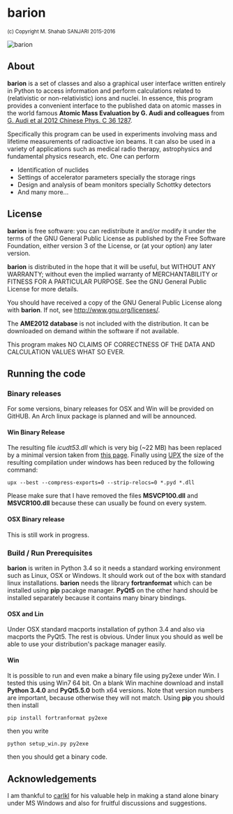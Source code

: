 # barion
<sup> (c) Copyright M. Shahab SANJARI 2015-2016 </sup>

![barion](https://raw.githubusercontent.com/xaratustrah/barion/master/rsrc/screenshot.png)

## About

**barion** is a set of classes and also a graphical user interface written entirely in Python to access information and perform calculations related to (relativistic or non-relativistic) ions and nuclei. In essence, this program provides a convenient interface to the published data on atomic masses in the world famous  **Atomic Mass Evaluation by G. Audi and colleagues** from [G. Audi et al 2012 Chinese Phys. C 36 1287](http://dx.doi.org/10.1088/1674-1137/36/12/003).

  Specifically this program can be used in experiments involving mass and lifetime measurements of radioactive ion beams. It can also be used in a variety of applications such as medical radio therapy, astrophysics and fundamental physics research, etc. One can perform

- Identification of nuclides 
- Settings of accelerator parameters specially the storage rings
- Design and analysis of beam monitors specially Schottky detectors
- And many more...

## License

**barion** is free software: you can redistribute it and/or modify it under the 
terms of the GNU General Public License as published by the Free Software 
Foundation, either version 3 of the License, or (at your option) any later 
version.

**barion** is distributed in the hope that it will be useful, but WITHOUT ANY 
WARRANTY; without even the implied warranty of MERCHANTABILITY or FITNESS FOR A 
PARTICULAR PURPOSE.  See the GNU General Public License for more details.

You should have received a copy of the GNU General Public License along with 
**barion**.  If not, see <http://www.gnu.org/licenses/>.

The **AME2012 database** is not included with the distribution. It can be downloaded on demand within the software if not available.

This program makes NO CLAIMS OF CORRECTNESS OF THE DATA AND CALCULATION VALUES WHAT SO EVER.


## Running the code

### Binary releases
For some versions, binary releases for OSX and Win will be provided on GitHUB.
An Arch linux package is planned and will be announced.

#### Win Binary Release
The resulting file *icudt53.dll* which is very big (~22 MB) has been replaced by a minimal version taken from [this page](https://forum.qt.io/topic/37891/minimal-icudt51-dll-icudt52-dll-icudt53-dll-icudt54-dll-and-icudt55-dll). Finally using [UPX](http://upx.sourceforge.net/) the size of the resulting compilation under windows has been reduced by the following command:

	upx --best --compress-exports=0 --strip-relocs=0 *.pyd *.dll

Please make sure that I have removed the files **MSVCP100.dll** and **MSVCR100.dll** because these can usually be found on every system.


#### OSX Binary release

This is still work in progress.

### Build / Run Prerequisites

**barion** is writen in Python 3.4 so it needs a standard working environment such as Linux, 
OSX or Windows. It should work out of the box
with standard linux installations. **barion** needs the library **fortranformat** which can 
be installed using **pip** pacakge manager. **PyQt5** on the other hand should be installed
 separately because it contains many binary bindings.
 
 
#### OSX and Lin

Under OSX standard macports installation of python 3.4 and also via macports the PyQt5. 
The rest is obvious. Under linux you should as well be able to use your distribution's
package manager easily.

#### Win

It is possible to run and even make a binary file using py2exe under Win. I tested this 
using Win7 64 bit. On a blank Win machine download and install **Python 3.4.0** and 
**PyQt5.5.0** both x64 versions.
Note  that version numbers are important, because otherwise they will not match. 
Using **pip** you should then install

    pip install fortranformat py2exe

then you write

    python setup_win.py py2exe
    
then you should get a binary code.

 
## Acknowledgements
I am thankful to [carlkl](https://github.com/carlkl) for his valuable help in making a stand alone binary under MS Windows and also for fruitful discussions and suggestions.

